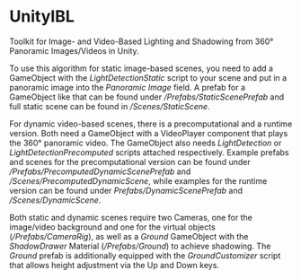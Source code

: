 # UnityIBL
Toolkit for Image- and Video-Based Lighting and Shadowing from 360° Panoramic Images/Videos in Unity.

To use this algorithm for static image-based scenes, you need to add a GameObject with the *LightDetectionStatic* script to your scene and put in a panoramic image into the *Panoramic Image* field. A prefab for a GameObject like that can be found under */Prefabs/StaticScenePrefab* and full static scene can be found in */Scenes/StaticScene*.

For dynamic video-based scenes, there is a precomputational and a runtime version. Both need a GameObject with a VideoPlayer component that plays the 360° panoramic video. The GameObject also needs *LightDetection* or *LightDetectionPrecomputed* scripts attached respectively. Example prefabs and scenes for the precomputational version can be found under */Prefabs/PrecomputedDynamicScenePrefab* and */Scenes/PrecomputedDynamicScene*, while examples for the runtime version can be found under *Prefabs/DynamicScenePrefab* and */Scenes/DynamicScene*.

Both static and dynamic scenes require two Cameras, one for the image/video background and one for the virtual objects (*/Prefabs/CameraRig*), as well as a *Ground* GameObject with the *ShadowDrawer* Material (*/Prefabs/Ground*) to achieve shadowing. The *Ground* prefab is additionally equipped with the *GroundCustomizer* script that allows height adjustment via the Up and Down keys. 
